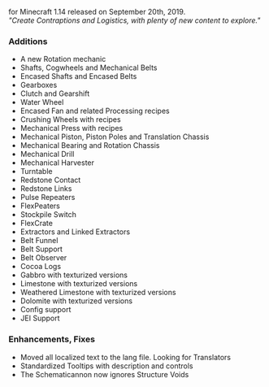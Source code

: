 for Minecraft 1.14 released on September 20th, 2019.  
_"Create Contraptions and Logistics, with plenty of new content to explore."_

### Additions

- A new Rotation mechanic
- Shafts, Cogwheels and Mechanical Belts
- Encased Shafts and Encased Belts
- Gearboxes
- Clutch and Gearshift
- Water Wheel
- Encased Fan and related Processing recipes
- Crushing Wheels with recipes
- Mechanical Press with recipes
- Mechanical Piston, Piston Poles and Translation Chassis
- Mechanical Bearing and Rotation Chassis
- Mechanical Drill
- Mechanical Harvester
- Turntable
- Redstone Contact
- Redstone Links
- Pulse Repeaters
- FlexPeaters
- Stockpile Switch
- FlexCrate
- Extractors and Linked Extractors
- Belt Funnel
- Belt Support
- Belt Observer
- Cocoa Logs
- Gabbro with texturized versions
- Limestone with texturized versions
- Weathered Limestone with texturized versions
- Dolomite with texturized versions
- Config support
- JEI Support

### Enhancements, Fixes

- Moved all localized text to the lang file. Looking for Translators
- Standardized Tooltips with description and controls
- The Schematicannon now ignores Structure Voids
